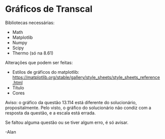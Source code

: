 # Gráficos de Transcal
Bibliotecas necessárias:
- Math
- Matplotlib
- Numpy
- Scipy
- Thermo (só na 8.61)

Alterações que podem ser feitas:
- Estilos de gráficos do matplotlib: https://matplotlib.org/stable/gallery/style_sheets/style_sheets_reference.html
- Título
- Cores

Aviso: o gráfico da questão 13.114 está diferente do solucionário, propositalmente. Pelo visto, o gráfico do solucionário não condiz com a resposta da questão, e a escala está errada.

Se faltou alguma questão ou se tiver algum erro, é só avisar.

-Alan
